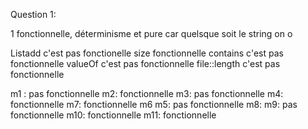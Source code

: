 Question 1: 

1 fonctionnelle, déterminisme et pure  car quelsque soit le
 string on o

Listadd c'est pas fonctionelle
size fonctionnelle
contains c'est pas fonctionnelle
valueOf c'est pas fonctionnelle
file::length c'est pas fonctionnelle

m1 : pas fonctionnelle
m2: fonctionnelle
m3: pas fonctionnelle
m4: fonctionnelle
m7: fonctionnelle
m6 m5: pas fonctionnelle
m8: 
m9: pas fonctionnelle
m10: fonctionnelle
m11: fonctionnelle